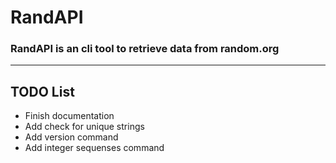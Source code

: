 # RandAPI
### RandAPI is an cli tool to retrieve data from random.org

---

## TODO List

- Finish documentation
- Add check for unique strings
- Add version command
- Add integer sequenses command

